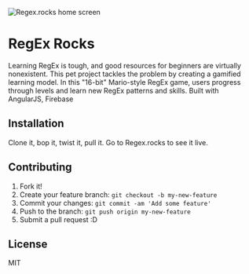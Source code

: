 ![Regex.rocks home screen](https://raw.githubusercontent.com/themattwilliams/rockexrocks/master/images/home-screen.png "Regex.rocks!")

# RegEx Rocks
 Learning RegEx is tough, and good resources for beginners are virtually nonexistent. This pet project tackles the problem by creating a gamified learning model. In this "16-bit" Mario-style RegEx game, users progress through levels and learn new RegEx patterns and skills. Built with AngularJS, Firebase

## Installation

Clone it, bop it, twist it, pull it.
Go to Regex.rocks to see it live.

## Contributing

1. Fork it!
2. Create your feature branch: `git checkout -b my-new-feature`
3. Commit your changes: `git commit -am 'Add some feature'`
4. Push to the branch: `git push origin my-new-feature`
5. Submit a pull request :D

## License

MIT

